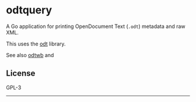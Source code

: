 # odtquery

A Go application for printing OpenDocument Text (`.odt`) metadata and raw
XML.

This uses the [odt](https://pkg.go.dev/github.com/mark-summerfield/odt)
library.

See also [odtwb](https://pkg.go.dev/github.com/mark-summerfield/odtwb) and

## License

GPL-3

---
